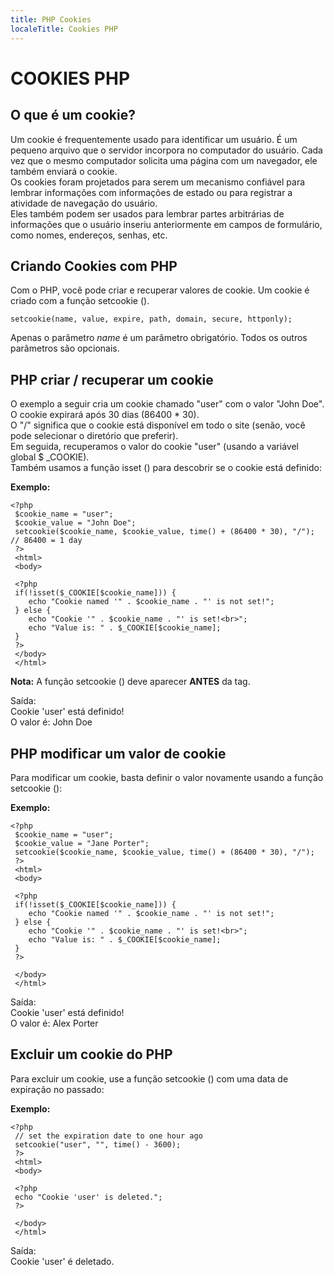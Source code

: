 ```yaml
---
title: PHP Cookies
localeTitle: Cookies PHP
---
```

# COOKIES PHP

## O que é um cookie?

Um cookie é frequentemente usado para identificar um usuário. É um pequeno arquivo que o servidor incorpora no computador do usuário. Cada vez que o mesmo computador solicita uma página com um navegador, ele também enviará o cookie.  
Os cookies foram projetados para serem um mecanismo confiável para lembrar informações com informações de estado ou para registrar a atividade de navegação do usuário.  
Eles também podem ser usados ​​para lembrar partes arbitrárias de informações que o usuário inseriu anteriormente em campos de formulário, como nomes, endereços, senhas, etc.

## Criando Cookies com PHP

Com o PHP, você pode criar e recuperar valores de cookie. Um cookie é criado com a função setcookie ().

`setcookie(name, value, expire, path, domain, secure, httponly);`

Apenas o parâmetro _name_ é um parâmetro obrigatório. Todos os outros parâmetros são opcionais.

## PHP criar / recuperar um cookie

O exemplo a seguir cria um cookie chamado "user" com o valor "John Doe".  
O cookie expirará após 30 dias (86400 \* 30).  
O "/" significa que o cookie está disponível em todo o site (senão, você pode selecionar o diretório que preferir).  
Em seguida, recuperamos o valor do cookie "user" (usando a variável global $ \_COOKIE).  
Também usamos a função isset () para descobrir se o cookie está definido:

**Exemplo:**
```
<?php 
 $cookie_name = "user"; 
 $cookie_value = "John Doe"; 
 setcookie($cookie_name, $cookie_value, time() + (86400 * 30), "/");  // 86400 = 1 day 
 ?> 
 <html> 
 <body> 
 
 <?php 
 if(!isset($_COOKIE[$cookie_name])) { 
    echo "Cookie named '" . $cookie_name . "' is not set!"; 
 } else { 
    echo "Cookie '" . $cookie_name . "' is set!<br>"; 
    echo "Value is: " . $_COOKIE[$cookie_name]; 
 } 
 ?> 
 </body> 
 </html> 
```

**Nota:** A função setcookie () deve aparecer **ANTES** da tag.

Saída:  
Cookie 'user' está definido!  
O valor é: John Doe

## PHP modificar um valor de cookie

Para modificar um cookie, basta definir o valor novamente usando a função setcookie ():

**Exemplo:**
```
<?php 
 $cookie_name = "user"; 
 $cookie_value = "Jane Porter"; 
 setcookie($cookie_name, $cookie_value, time() + (86400 * 30), "/"); 
 ?> 
 <html> 
 <body> 
 
 <?php 
 if(!isset($_COOKIE[$cookie_name])) { 
    echo "Cookie named '" . $cookie_name . "' is not set!"; 
 } else { 
    echo "Cookie '" . $cookie_name . "' is set!<br>"; 
    echo "Value is: " . $_COOKIE[$cookie_name]; 
 } 
 ?> 
 
 </body> 
 </html> 
```

Saída:  
Cookie 'user' está definido!  
O valor é: Alex Porter

## Excluir um cookie do PHP

Para excluir um cookie, use a função setcookie () com uma data de expiração no passado:

**Exemplo:**
```
<?php 
 // set the expiration date to one hour ago 
 setcookie("user", "", time() - 3600); 
 ?> 
 <html> 
 <body> 
 
 <?php 
 echo "Cookie 'user' is deleted."; 
 ?> 
 
 </body> 
 </html> 
```

Saída:  
Cookie 'user' é deletado.